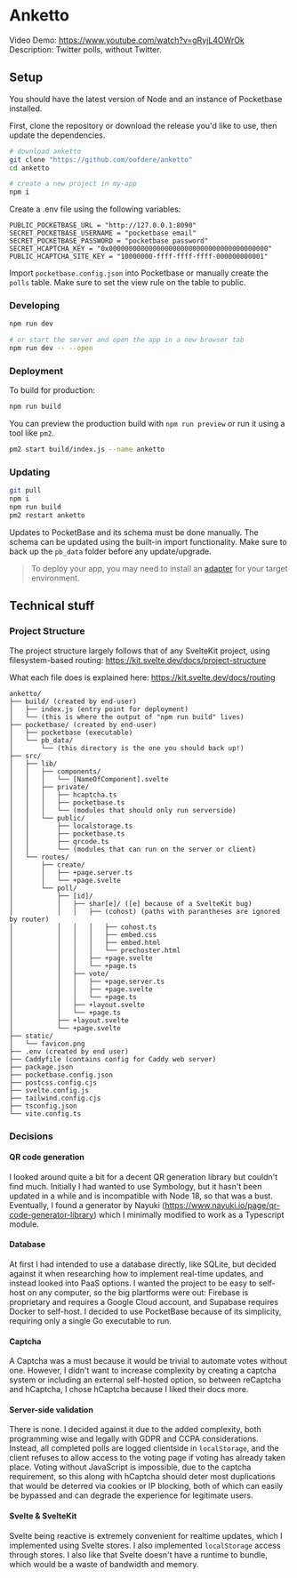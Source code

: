 # Anketto
Video Demo: https://www.youtube.com/watch?v=gRyjL4OWrOk
Description: Twitter polls, without Twitter.

## Setup
You should have the latest version of Node and an instance of Pocketbase installed.

First, clone the repository or download the release you'd like to use, then update the dependencies.

```bash
# download anketto
git clone "https://github.com/oofdere/anketto"
cd anketto

# create a new project in my-app
npm i
```

Create a .env file using the following variables:
```
PUBLIC_POCKETBASE_URL = "http://127.0.0.1:8090"
SECRET_POCKETBASE_USERNAME = "pocketbase email"
SECRET_POCKETBASE_PASSWORD = "pocketbase password"
SECRET_HCAPTCHA_KEY = "0x0000000000000000000000000000000000000000"
PUBLIC_HCAPTCHA_SITE_KEY = "10000000-ffff-ffff-ffff-000000000001"
```

Import `pocketbase.config.json` into Pocketbase or manually create the `polls` table. Make sure to set the view rule on the table to public.

### Developing
```bash
npm run dev

# or start the server and open the app in a new browser tab
npm run dev -- --open
```

### Deployment
To build for production:

```bash
npm run build
```

You can preview the production build with `npm run preview` or run it using a tool like `pm2`.

```bash
pm2 start build/index.js --name anketto
```

### Updating

```bash
git pull
npm i
npm run build
pm2 restart anketto
```

Updates to PocketBase and its schema must be done manually. The schema can be updated using the built-in import functionality. Make sure to back up the `pb_data` folder before any update/upgrade.

> To deploy your app, you may need to install an [adapter](https://kit.svelte.dev/docs/adapters) for your target environment.

## Technical stuff
### Project Structure

The project structure largely follows that of any SvelteKit project, using filesystem-based routing: https://kit.svelte.dev/docs/project-structure

What each file does is explained here: https://kit.svelte.dev/docs/routing

```
anketto/
├── build/ (created by end-user)
│   ├── index.js (entry point for deployment)
│   └── (this is where the output of "npm run build" lives)
├── pocketbase/ (created by end-user)
│   ├── pocketbase (executable)
│   └── pb_data/
│       └── (this directory is the one you should back up!)
├── src/
│   ├── lib/
│   │   ├── components/
│   │   │   └── [NameOfComponent].svelte
│   │   ├── private/
│   │   │   ├── hcaptcha.ts
│   │   │   ├── pocketbase.ts
│   │   │   └── (modules that should only run serverside)
│   │   └── public/
│   │       ├── localstorage.ts
│   │       ├── pocketbase.ts
│   │       ├── qrcode.ts
│   │       └── (modules that can run on the server or client)
│   └── routes/
│       ├── create/
│       │   ├── +page.server.ts
│       │   └── +page.svelte
│       └── poll/
│           ├── [id]/
│           │   ├── shar[e]/ ([e] because of a SvelteKit bug)
│           │   │   ├── (cohost) (paths with parantheses are ignored by router)
│           │   │   │   ├── cohost.ts
│           │   │   │   ├── embed.css
│           │   │   │   ├── embed.html
│           │   │   │   └── prechoster.html
│           │   │   ├── +page.svelte
│           │   │   └── +page.ts
│           │   ├── vote/
│           │   │   ├── +page.server.ts
│           │   │   ├── +page.svelte
│           │   │   └── +page.ts
│           │   ├── +layout.svelte
│           │   └── +page.ts
│           ├── +layout.svelte
│           └── +page.svelte  
├── static/
│   └── favicon.png
├── .env (created by end user)
├── Caddyfile (contains config for Caddy web server)
├── package.json
├── pocketbase.config.json
├── postcss.config.cjs
├── svelte.config.js
├── tailwind.config.cjs
├── tsconfig.json
└── vite.config.ts
```

### Decisions
#### QR code generation
I looked around quite a bit for a decent QR generation library but couldn't find much. Initially I had wanted to use Symbology, but it hasn't been updated in a while and is incompatible with Node 18, so that was a bust. Eventually, I found a generator by Nayuki (https://www.nayuki.io/page/qr-code-generator-library) which I minimally modified to work as a Typescript module.

#### Database
At first I had intended to use a database directly, like SQLite, but decided against it when researching how to implement real-time updates, and instead looked into PaaS options. I wanted the project to be easy to self-host on any computer, so the big plartforms were out: Firebase is proprietary and requires a Google Cloud account, and Supabase requires Docker to self-host. I decided to use PocketBase because of its simplicity, requiring only a single Go executable to run.

#### Captcha
A Captcha was a must because it would be trivial to automate votes without one. However, I didn't want to increase complexity by creating a captcha system or including an external self-hosted option, so between reCaptcha and hCaptcha, I chose hCaptcha because I liked their docs more.

#### Server-side validation
There is none. I decided against it due to the added complexity, both programming wise and legally with GDPR and CCPA considerations. Instead, all completed polls are logged clientside in `localStorage`, and the client refuses to allow access to the voting page if voting has already taken place. Voting without JavaScript is impossible, due to the captcha requirement, so this along with hCaptcha should deter most duplications that would be deterred via cookies or IP blocking, both of which can easily be bypassed and can degrade the experience for legitimate users.

#### Svelte & SvelteKit
Svelte being reactive is extremely convenient for realtime updates, which I implemented using Svelte stores. I also implemented `localStorage` access through stores. I also like that Svelte doesn't have a runtime to bundle, which would be a waste of bandwidth and memory.